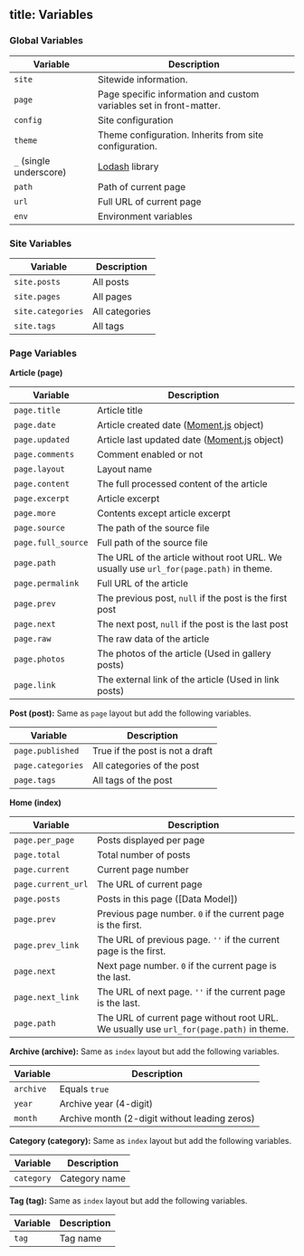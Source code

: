 title: Variables
---
### Global Variables

Variable | Description
--- | ---
`site` | Sitewide information.
`page` | Page specific information and custom variables set in front-matter.
`config` | Site configuration
`theme` | Theme configuration. Inherits from site configuration.
`_` (single underscore) | [Lodash](http://lodash.com/) library
`path` | Path of current page
`url` | Full URL of current page
`env` | Environment variables

### Site Variables

Variable | Description
--- | ---
`site.posts` | All posts
`site.pages` | All pages
`site.categories` | All categories
`site.tags` | All tags

### Page Variables

**Article (page)**

Variable | Description
--- | ---
`page.title` | Article title
`page.date` | Article created date ([Moment.js] object)
`page.updated` | Article last updated date ([Moment.js] object)
`page.comments` | Comment enabled or not
`page.layout` | Layout name
`page.content` | The full processed content of the article
`page.excerpt` | Article excerpt
`page.more` | Contents except article excerpt
`page.source` | The path of the source file
`page.full_source` | Full path of the source file
`page.path` | The URL of the article without root URL. We usually use `url_for(page.path)` in theme.
`page.permalink` | Full URL of the article
`page.prev` | The previous post, `null` if the post is the first post
`page.next` | The next post, `null` if the post is the last post
`page.raw` | The raw data of the article
`page.photos` | The photos of the article (Used in gallery posts)
`page.link` | The external link of the article (Used in link posts)

**Post (post):** Same as `page` layout but add the following variables.

Variable | Description
--- | ---
`page.published` | True if the post is not a draft
`page.categories` | All categories of the post
`page.tags` | All tags of the post

**Home (index)**

Variable | Description
--- | ---
`page.per_page` | Posts displayed per page
`page.total` | Total number of posts
`page.current` | Current page number
`page.current_url` | The URL of current page
`page.posts` | Posts in this page ([Data Model])
`page.prev` | Previous page number. `0` if the current page is the first.
`page.prev_link` | The URL of previous page. `''` if the current page is the first.
`page.next` | Next page number. `0` if the current page is the last.
`page.next_link` | The URL of next page. `''` if the current page is the last.
`page.path` | The URL of current page without root URL. We usually use `url_for(page.path)` in theme.

**Archive (archive):** Same as `index` layout but add the following variables.

Variable | Description
--- | ---
`archive` | Equals `true`
`year` | Archive year (4-digit)
`month` | Archive month (2-digit without leading zeros)

**Category (category):** Same as `index` layout but add the following variables.

Variable | Description
--- | ---
`category` | Category name

**Tag (tag):** Same as `index` layout but add the following variables.

Variable | Description
--- | ---
`tag` | Tag name

[Moment.js]: http://momentjs.com/